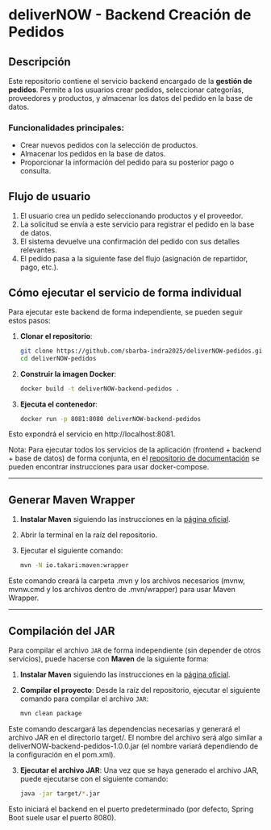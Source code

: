# deliverNOW - Backend Creación de Pedidos

## Descripción

Este repositorio contiene el servicio backend encargado de la **gestión de pedidos**. Permite a los usuarios crear pedidos, seleccionar categorías, proveedores y productos, y almacenar los datos del pedido en la base de datos.

### Funcionalidades principales:
- Crear nuevos pedidos con la selección de productos.
- Almacenar los pedidos en la base de datos.
- Proporcionar la información del pedido para su posterior pago o consulta.

## Flujo de usuario

1. El usuario crea un pedido seleccionando productos y el proveedor.
2. La solicitud se envía a este servicio para registrar el pedido en la base de datos.
3. El sistema devuelve una confirmación del pedido con sus detalles relevantes.
4. El pedido pasa a la siguiente fase del flujo (asignación de repartidor, pago, etc.).

## Cómo ejecutar el servicio de forma individual

Para ejecutar este backend de forma independiente, se pueden seguir estos pasos:

1. **Clonar el repositorio**:

   ```bash
   git clone https://github.com/sbarba-indra2025/deliverNOW-pedidos.git
   cd deliverNOW-pedidos

2. **Construir la imagen Docker**:

   ```bash
   docker build -t deliverNOW-backend-pedidos .

3. **Ejecuta el contenedor**:

   ```bash
   docker run -p 8081:8080 deliverNOW-backend-pedidos

Esto expondrá el servicio en http://localhost:8081.

Nota: Para ejecutar todos los servicios de la aplicación (frontend + backend + base de datos) de forma conjunta, en el [repositorio de documentación](https://github.com/sbarba-indra2025/deliverNOW-docs/) se pueden encontrar instrucciones para usar docker-compose.

---

## Generar Maven Wrapper

1. **Instalar Maven** siguiendo las instrucciones en la [página oficial](https://maven.apache.org/install.html).
   
2. Abrir la terminal en la raíz del repositorio.

3. Ejecutar el siguiente comando:

   ```bash
   mvn -N io.takari:maven:wrapper

Este comando creará la carpeta .mvn y los archivos necesarios (mvnw, mvnw.cmd y los archivos dentro de .mvn/wrapper) para usar Maven Wrapper.

---

## Compilación del JAR

Para compilar el archivo `JAR` de forma independiente (sin depender de otros servicios), puede hacerse con **Maven** de la siguiente forma:

1. **Instalar Maven** siguiendo las instrucciones en la [página oficial](https://maven.apache.org/install.html).

2. **Compilar el proyecto**: Desde la raíz del repositorio, ejecutar el siguiente comando para compilar el archivo `JAR`:

   ```bash
   mvn clean package

Este comando descargará las dependencias necesarias y generará el archivo JAR en el directorio target/. El nombre del archivo será algo similar a deliverNOW-backend-pedidos-1.0.0.jar (el nombre variará dependiendo de la configuración en el pom.xml).

3. **Ejecutar el archivo JAR**: Una vez que se haya generado el archivo JAR, puede ejecutarse con el siguiente comando:

   ```bash
   java -jar target/*.jar
   
Esto iniciará el backend en el puerto predeterminado (por defecto, Spring Boot suele usar el puerto 8080).
